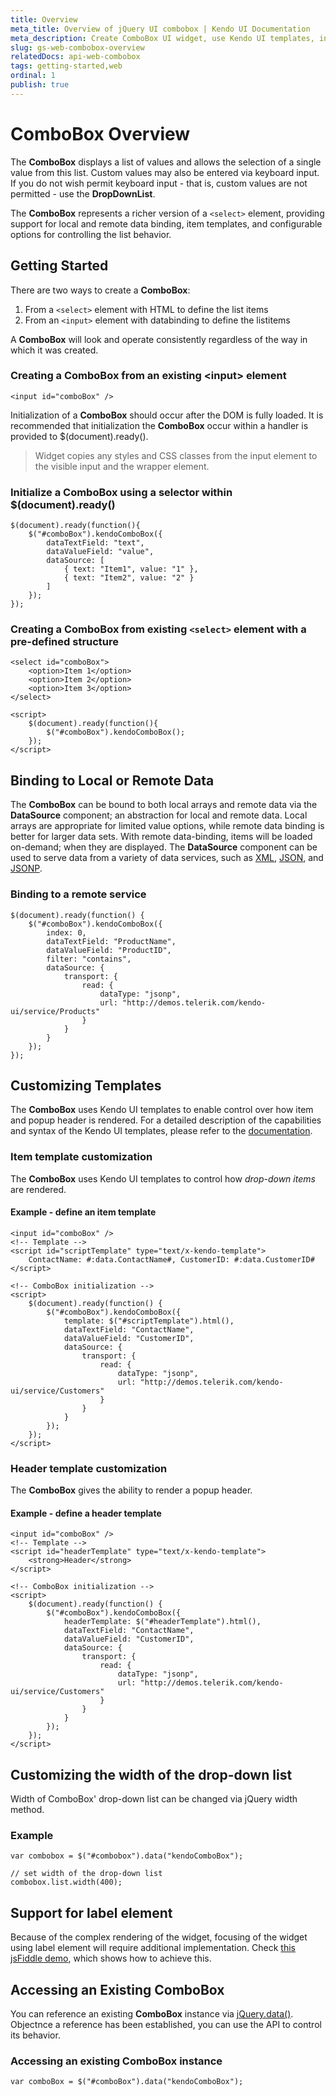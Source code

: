 ```yaml
---
title: Overview
meta_title: Overview of jQuery UI combobox | Kendo UI Documentation
meta_description: Create ComboBox UI widget, use Kendo UI templates, instructions how to use ComboBox.
slug: gs-web-combobox-overview
relatedDocs: api-web-combobox
tags: getting-started,web
ordinal: 1
publish: true
---
```


# ComboBox Overview

The **ComboBox** displays a list of values and allows the selection of a single value from this
list. Custom values may also be entered via keyboard input. If you do not wish permit keyboard input - that is,
custom values are not permitted - use the **DropDownList**.

The **ComboBox** represents a richer version of a `<select>` element, providing support for
local and remote data binding, item templates, and configurable options for controlling the list behavior.


## Getting Started

There are two ways to create a **ComboBox**:

1.  From a `<select>` element with HTML to define the list items
2.  From an `<input>` element with databinding to define the listitems

A **ComboBox** will look and operate consistently regardless of the way in which it was created.

### Creating a ComboBox from an existing &lt;input&gt; element

    <input id="comboBox" />

Initialization of a **ComboBox** should occur after the DOM is fully loaded. It is recommended
that initialization the **ComboBox** occur within a handler is provided to
$(document).ready().

> Widget copies any styles and CSS classes from the input element to the visible input and the wrapper element.

### Initialize a ComboBox using a selector within $(document).ready()

    $(document).ready(function(){
        $("#comboBox").kendoComboBox({
            dataTextField: "text",
            dataValueField: "value",
            dataSource: [
                { text: "Item1", value: "1" },
                { text: "Item2", value: "2" }
            ]
        });
    });

### Creating a ComboBox from existing `<select>` element with a pre-defined structure

    <select id="comboBox">
        <option>Item 1</option>
        <option>Item 2</option>
        <option>Item 3</option>
    </select>

    <script>
        $(document).ready(function(){
            $("#comboBox").kendoComboBox();
        });
    </script>

## Binding to Local or Remote Data

The **ComboBox** can be bound to both local arrays and remote data via the
**DataSource** component; an abstraction for local and
remote data. Local arrays are appropriate for limited value options, while remote data binding is better for
larger data sets. With remote data-binding, items will be loaded on-demand; when they are displayed.
The **DataSource**
component can be used to serve data from a variety of data services,
such as
[XML](http://en.wikipedia.org/wiki/XML),
[JSON](http://en.wikipedia.org/wiki/JSON), and
[JSONP](http://en.wikipedia.org/wiki/JSONP).


### Binding to a remote service

    $(document).ready(function() {
        $("#comboBox").kendoComboBox({
            index: 0,
            dataTextField: "ProductName",
            dataValueField: "ProductID",
            filter: "contains",
            dataSource: {
                transport: {
                    read: {
                        dataType: "jsonp",
                        url: "http://demos.telerik.com/kendo-ui/service/Products"
                    }
                }
            }
        });
    });

## Customizing Templates

The **ComboBox** uses Kendo UI templates to enable control over how item and popup header is rendered. For a
detailed description of the capabilities and syntax of the Kendo UI templates, please refer to the
[documentation](/kendo-ui/getting-started/framework/templates/overview).

### Item template customization

The **ComboBox** uses Kendo UI templates to control how *drop-down items* are rendered.

#### Example - define an item template

    <input id="comboBox" />
    <!-- Template -->
    <script id="scriptTemplate" type="text/x-kendo-template">
        ContactName: #:data.ContactName#, CustomerID: #:data.CustomerID#
    </script>

    <!-- ComboBox initialization -->
    <script>
        $(document).ready(function() {
            $("#comboBox").kendoComboBox({
                template: $("#scriptTemplate").html(),
                dataTextField: "ContactName",
                dataValueField: "CustomerID",
                dataSource: {
                    transport: {
                        read: {
                            dataType: "jsonp",
                            url: "http://demos.telerik.com/kendo-ui/service/Customers"
                        }
                    }
                }
            });
        });
    </script>

### Header template customization

The **ComboBox** gives the ability to render a popup header.

#### Example - define a header template

    <input id="comboBox" />
    <!-- Template -->
    <script id="headerTemplate" type="text/x-kendo-template">
        <strong>Header</strong>
    </script>

    <!-- ComboBox initialization -->
    <script>
        $(document).ready(function() {
            $("#comboBox").kendoComboBox({
                headerTemplate: $("#headerTemplate").html(),
                dataTextField: "ContactName",
                dataValueField: "CustomerID",
                dataSource: {
                    transport: {
                        read: {
                            dataType: "jsonp",
                            url: "http://demos.telerik.com/kendo-ui/service/Customers"
                        }
                    }
                }
            });
        });
    </script>

## Customizing the width of the drop-down list

Width of ComboBox' drop-down list can be changed via jQuery width method.

### Example

    var combobox = $("#combobox").data("kendoComboBox");

    // set width of the drop-down list
    combobox.list.width(400);

## Support for label element

Because of the complex rendering of the widget, focusing of the widget using label element will require additional implementation.
Check [this jsFiddle demo](http://jsfiddle.net/krustev/6mHKF/), which shows how to achieve this.

## Accessing an Existing ComboBox


You can reference an existing **ComboBox** instance via
[jQuery.data()](http://api.jquery.com/jQuery.data/). Objectnce a reference has been established, you
can use the API to control its behavior.

### Accessing an existing ComboBox instance

    var comboBox = $("#comboBox").data("kendoComboBox");
